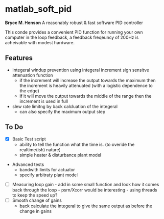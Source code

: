 # matlab_soft_pid
**Bryce M. Henson** 
A reasonably robust & fast software PID controller

This conde provides a convenient PID function for running your own computer in the loop feedback, a feedback freqeuncy of 200Hz is acheivable with modest hardware.

## Features
- Integeral windup prevention using integeral increment sign sensitve attenuation function
  - if the increment will increase the output towards the maximum then the increment is heavily attenuated (with a logistic dependence to the edge)
  - if it will move the output towards the middle of the range then the increment is used in full
- slew rate limitng by back calcluation of the integeral
  - can also specify the maximum output step
  

## To Do
- [x] Basic Test script
  - ability to tell the function what the time is. (to overide the realtime(ish) nature)
  - simple heater & disturbance plant model
- Advanced tests
  - bandwith limits for actuator
  - specify arbitraty plant model
- [ ] Measuring loop gain
      - add in some small function and look how it comes back through the loop
      - psrn/Xcorr would be interesting
      - using threads to keep the speed up?
- [ ] Smooth change of gains
  - back calculate the integeral to give the same output as before the change in gains
  

